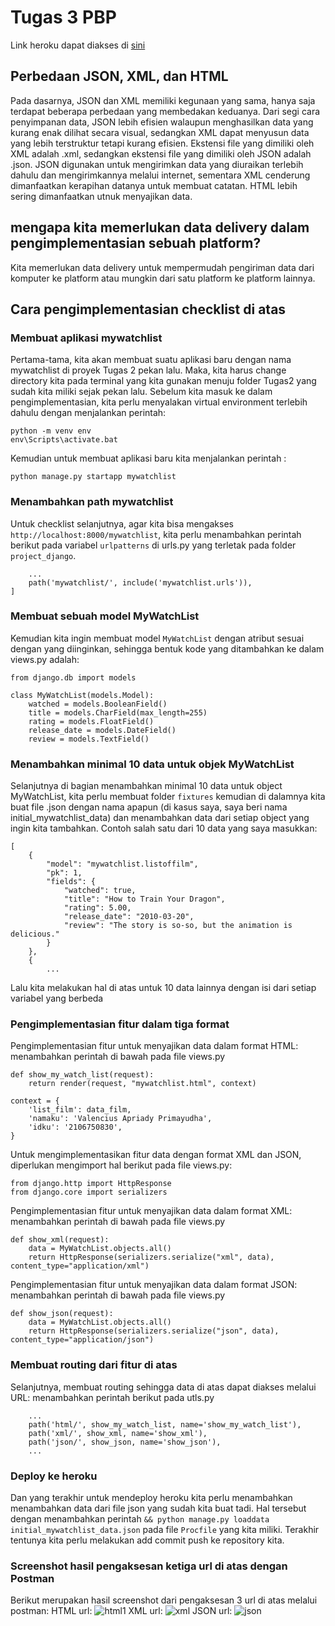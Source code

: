 # Tugas 3 PBP # 

Link heroku dapat diakses di [sini](https://tugas2pbp-valencius.herokuapp.com/mywatchlist/)

## Perbedaan JSON, XML, dan HTML ##

Pada dasarnya, JSON dan XML memiliki kegunaan yang sama, hanya saja terdapat beberapa perbedaan yang membedakan keduanya. Dari segi cara penyimpanan data, JSON lebih efisien walaupun menghasilkan data yang kurang enak dilihat secara visual, sedangkan XML dapat menyusun data yang lebih terstruktur tetapi kurang efisien. Ekstensi file yang dimiliki oleh XML adalah .xml, sedangkan ekstensi file yang dimiliki oleh JSON adalah .json. JSON digunakan untuk mengirimkan data yang diuraikan terlebih dahulu dan mengirimkannya melalui internet, sementara XML cenderung dimanfaatkan kerapihan datanya untuk membuat catatan. HTML lebih sering dimanfaatkan utnuk menyajikan data.

## mengapa kita memerlukan data delivery dalam pengimplementasian sebuah platform? ##

Kita memerlukan data delivery untuk mempermudah pengiriman data dari komputer ke platform atau mungkin dari satu platform ke platform lainnya. 

## Cara pengimplementasian checklist di atas ##

### Membuat aplikasi mywatchlist ###
Pertama-tama, kita akan membuat suatu aplikasi baru dengan nama mywatchlist di proyek Tugas 2 pekan lalu. Maka, kita harus change directory kita pada terminal yang kita gunakan menuju folder Tugas2 yang sudah kita miliki sejak pekan lalu. Sebelum kita masuk ke dalam pengimplementasian, kita perlu menyalakan virtual environment terlebih dahulu dengan menjalankan perintah:
```
python -m venv env
env\Scripts\activate.bat
```
Kemudian untuk membuat aplikasi baru kita menjalankan perintah :
```
python manage.py startapp mywatchlist
```

### Menambahkan path mywatchlist ###
Untuk checklist selanjutnya, agar kita bisa mengakses ``` http://localhost:8000/mywatchlist ```,  kita perlu menambahkan perintah berikut pada variabel ```urlpatterns``` di urls.py yang terletak pada folder ```project_django```.
```
    ...
    path('mywatchlist/', include('mywatchlist.urls')),
]
```

### Membuat sebuah model MyWatchList ###
Kemudian kita ingin membuat model ```MyWatchList``` dengan atribut sesuai dengan yang diinginkan, sehingga bentuk kode yang ditambahkan ke dalam views.py adalah:
```
from django.db import models

class MyWatchList(models.Model):
    watched = models.BooleanField()
    title = models.CharField(max_length=255)
    rating = models.FloatField()
    release_date = models.DateField()
    review = models.TextField()
```

### Menambahkan minimal 10 data untuk objek MyWatchList ###
Selanjutnya di bagian menambahkan minimal 10 data untuk object MyWatchList, kita perlu membuat folder ```fixtures``` kemudian di dalamnya kita buat file .json dengan nama apapun (di kasus saya, saya beri nama initial_mywatchlist_data) dan menambahkan data dari setiap object yang ingin kita tambahkan. Contoh salah satu dari 10 data yang saya masukkan:
```
[
    {
        "model": "mywatchlist.listoffilm",
        "pk": 1,
        "fields": {
            "watched": true,
            "title": "How to Train Your Dragon",
            "rating": 5.00,
            "release_date": "2010-03-20",
            "review": "The story is so-so, but the animation is delicious."
        }
    },
    {
        ...
```
Lalu kita melakukan hal di atas untuk 10 data lainnya dengan isi dari setiap variabel yang berbeda

### Pengimplementasian fitur dalam tiga format ###
Pengimplementasian fitur untuk menyajikan data dalam format HTML:
menambahkan perintah di bawah pada file views.py
```
def show_my_watch_list(request):
    return render(request, "mywatchlist.html", context)

context = {
    'list_film': data_film,
    'namaku': 'Valencius Apriady Primayudha',
    'idku': '2106750830',
}
```

Untuk mengimplementasikan fitur data dengan format XML dan JSON, diperlukan mengimport hal berikut pada file views.py:
```
from django.http import HttpResponse
from django.core import serializers
```

Pengimplementasian fitur untuk menyajikan data dalam format XML:
menambahkan perintah di bawah pada file views.py
```
def show_xml(request):
    data = MyWatchList.objects.all()
    return HttpResponse(serializers.serialize("xml", data), content_type="application/xml")
```
Pengimplementasian fitur untuk menyajikan data dalam format JSON:
menambahkan perintah di bawah pada file views.py
```
def show_json(request):
    data = MyWatchList.objects.all()
    return HttpResponse(serializers.serialize("json", data), content_type="application/json")
```

### Membuat routing dari fitur di atas ###
Selanjutnya, membuat routing sehingga data di atas dapat diakses melalui URL:
menambahkan perintah berikut pada utls.py 
```
    ...
    path('html/', show_my_watch_list, name='show_my_watch_list'),
    path('xml/', show_xml, name='show_xml'),
    path('json/', show_json, name='show_json'),
    ...
```

### Deploy ke heroku ###
Dan yang terakhir untuk mendeploy heroku kita perlu menambahkan menambahkan data dari file json yang sudah kita buat tadi. Hal tersebut dengan menambahkan perintah ```&& python manage.py loaddata initial_mywatchlist_data.json``` pada file ```Procfile``` yang kita miliki. Terakhir tentunya kita perlu melakukan add commit push ke repository kita.

### Screenshot hasil pengaksesan ketiga url di atas dengan Postman ###
Berikut merupakan hasil screenshot dari pengaksesan 3 url di atas melalui postman:
HTML url:
![html1](https://user-images.githubusercontent.com/112455892/191641880-52ba1141-4361-4866-9c23-f2a3ade4498a.jpg)
XML url:
![xml](https://user-images.githubusercontent.com/112455892/191641914-352bd408-e061-4be5-b4de-4b5fb5ae49d0.jpg)
JSON url:
![json](https://user-images.githubusercontent.com/112455892/191641962-0972c11f-3462-41e8-b0c1-e47c42f03ad8.jpg)



